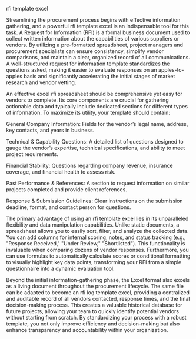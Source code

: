 rfi template excel


Streamlining the procurement process begins with effective information gathering, and a powerful rfi template excel is an indispensable tool for this task. A Request for Information (RFI) is a formal business document used to collect written information about the capabilities of various suppliers or vendors. By utilizing a pre-formatted spreadsheet, project managers and procurement specialists can ensure consistency, simplify vendor comparisons, and maintain a clear, organized record of all communications. A well-structured request for information template standardizes the questions asked, making it easier to evaluate responses on an apples-to-apples basis and significantly accelerating the initial stages of market research and vendor vetting.



An effective excel rfi spreadsheet should be comprehensive yet easy for vendors to complete. Its core components are crucial for gathering actionable data and typically include dedicated sections for different types of information. To maximize its utility, your template should contain:




General Company Information: Fields for the vendor’s legal name, address, key contacts, and years in business.


Technical & Capability Questions: A detailed list of questions designed to gauge the vendor’s expertise, technical specifications, and ability to meet project requirements.


Financial Stability: Questions regarding company revenue, insurance coverage, and financial health to assess risk.


Past Performance & References: A section to request information on similar projects completed and provide client references.


Response & Submission Guidelines: Clear instructions on the submission deadline, format, and contact person for questions.





The primary advantage of using an rfi template excel lies in its unparalleled flexibility and data manipulation capabilities. Unlike static documents, a spreadsheet allows you to easily sort, filter, and analyze the collected data. You can add columns for internal scoring, notes, and status tracking (e.g., \"Response Received,\" \"Under Review,\" \"Shortlisted\"). This functionality is invaluable when comparing dozens of vendor responses. Furthermore, you can use formulas to automatically calculate scores or conditional formatting to visually highlight key data points, transforming your RFI from a simple questionnaire into a dynamic evaluation tool.



Beyond the initial information-gathering phase, the Excel format also excels as a living document throughout the procurement lifecycle. The same file can be adapted to become an rfi log template excel, providing a centralized and auditable record of all vendors contacted, response times, and the final decision-making process. This creates a valuable historical database for future projects, allowing your team to quickly identify potential vendors without starting from scratch. By standardizing your process with a robust template, you not only improve efficiency and decision-making but also enhance transparency and accountability within your organization.
